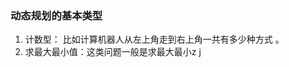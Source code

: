### 动态规划的基本类型
1. 计数型： 比如计算机器人从左上角走到右上角一共有多少种方式 。
2. 求最大最小值：这类问题一般是求最大最小z j

<!--stackedit_data:
eyJoaXN0b3J5IjpbLTU3MDg3MjU4NSwtOTMyMjgyNDc4LC0xNj
c5Njc5MjgxXX0=
-->